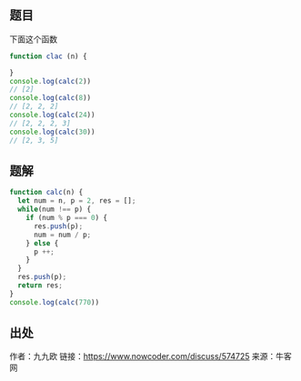## 题目
下面这个函数 
```js
function clac (n) {

}
console.log(calc(2))
// [2]
console.log(calc(8))
// [2, 2, 2]
console.log(calc(24))
// [2, 2, 2, 3]
console.log(calc(30))
// [2, 3, 5]
```

## 题解
```js
function calc(n) {
  let num = n, p = 2, res = [];
  while(num !== p) {
    if (num % p === 0) {
      res.push(p);
      num = num / p;
    } else {
      p ++;
    }
  }
  res.push(p);
  return res;
}
console.log(calc(770))
```


## 出处
作者：九九欧
链接：https://www.nowcoder.com/discuss/574725
来源：牛客网

